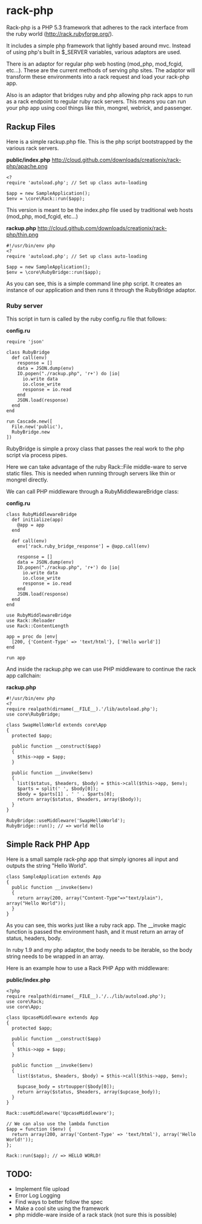# rack-php

Rack-php is a PHP 5.3 framework that adheres to the rack interface from the ruby world (<http://rack.rubyforge.org/>).

It includes a simple php framework that lightly based around mvc.  Instead of using php's built in $_SERVER variables, various adaptors are used.

There is an adaptor for regular php web hosting (mod_php, mod_fcgid, etc...).  These are the current methods of serving php sites.  The adaptor will transform these environments into a rack request and load your rack-php app.

Also is an adaptor that bridges ruby and php allowing php rack apps to run as a rack endpoint to regular ruby rack servers.  This means you can run your php app using cool things like thin, mongrel, webrick, and passenger.

## Rackup Files


Here is a simple rackup.php file.  This is the php script bootstrapped by the various rack servers.


**public/index.php** <http://cloud.github.com/downloads/creationix/rack-php/apache.png>

    <?
    require 'autoload.php'; // Set up class auto-loading

    $app = new SampleApplication();
    $env = \core\Rack::run($app);

This version is meant to be the index.php file used by traditional web hosts (mod_php, mod_fcgid, etc...)

**rackup.php** <http://cloud.github.com/downloads/creationix/rack-php/thin.png>

    #!/usr/bin/env php
    <?
    require 'autoload.php'; // Set up class auto-loading

    $app = new SampleApplication();
    $env = \core\RubyBridge::run($app);

As you can see, this is a simple command line php script.  It creates an instance of our application and then runs it through the RubyBridge adaptor.

### Ruby server

This script in turn is called by the ruby config.ru file that follows:

**config.ru**

    require 'json'

    class RubyBridge
      def call(env)
        response = []
        data = JSON.dump(env)
        IO.popen("./rackup.php", 'r+') do |io|
          io.write data
          io.close_write
          response = io.read
        end
        JSON.load(response)
      end
    end

    run Cascade.new([
      File.new('public'),
      RubyBridge.new
    ])

RubyBridge is simple a proxy class that passes the real work to the php script via process pipes.

Here we can take advantage of the ruby Rack::File middle-ware to serve static files.  This is needed when running through servers like thin or mongrel directly.

We can call PHP middleware through a RubyMiddlewareBridge class:

**config.ru**
    
    class RubyMiddlewareBridge
      def initialize(app)
        @app = app
      end

      def call(env)
        env['rack.ruby_bridge_response'] = @app.call(env)

        response = []
        data = JSON.dump(env)
        IO.popen("./rackup.php", 'r+') do |io|
          io.write data
          io.close_write
          response = io.read
        end
        JSON.load(response)
      end
    end

    use RubyMiddlewareBridge
    use Rack::Reloader
    use Rack::ContentLength

    app = proc do |env|
      [200, {'Content-Type' => 'text/html'}, ['Hello world']]
    end

    run app

And inside the rackup.php we can use PHP middleware to continue the rack app callchain:

**rackup.php**

    #!/usr/bin/env php
    <?
    require realpath(dirname(__FILE__).'/lib/autoload.php');
    use core\RubyBridge;

    class SwapHelloWorld extends core\App
    {
      protected $app;

      public function __construct($app)
      {
        $this->app = $app;
      }

      public function __invoke($env)
      {
        list($status, $headers, $body) = $this->call($this->app, $env);
        $parts = split(' ', $body[0]);
        $body = $parts[1] . ' ' . $parts[0];
        return array($status, $headers, array($body));
      }
    }

    RubyBridge::useMiddleware('SwapHelloWorld');
    RubyBridge::run(); // => world Hello

## Simple Rack PHP App

Here is a small sample rack-php app that simply ignores all input and outputs the string "Hello World".

    class SampleApplication extends App
    {
      public function __invoke($env)
      {
        return array(200, array("Content-Type"=>"text/plain"), array("Hello World"));
      }
    }

As you can see, this works just like a ruby rack app.  The __invoke magic function is passed the environment hash, and it must return an array of status, headers, body.

In ruby 1.9 and my php adaptor, the body needs to be iterable, so the body string needs to be wrapped in an array.

Here is an example how to use a Rack PHP App with middleware:

**public/index.php**

    <?php
    require realpath(dirname(__FILE__).'/../lib/autoload.php');
    use core\Rack;
    use core\App;

    class UpcaseMiddleware extends App
    {
      protected $app;

      public function __construct($app)
      {
        $this->app = $app;
      }

      public function __invoke($env)
      {
        list($status, $headers, $body) = $this->call($this->app, $env);

        $upcase_body = strtoupper($body[0]);
        return array($status, $headers, array($upcase_body));
      }
    }

    Rack::useMiddleware('UpcaseMiddleware');

    // We can also use the lambda function
    $app = function ($env) {
      return array(200, array('Content-Type' => 'text/html'), array('Hello World!'));
    };

    Rack::run($app); // => HELLO WORLD!

## TODO:

  * Implement file upload
  * Error Log Logging
  * Find ways to better follow the spec
  * Make a cool site using the framework
  * php middle-ware inside of a rack stack (not sure this is possible)

